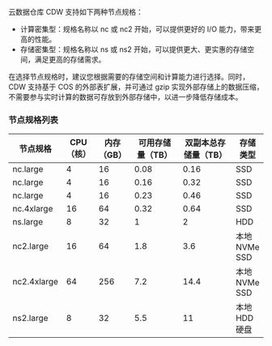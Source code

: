 云数据仓库 CDW 支持如下两种节点规格：
- 计算密集型：规格名称以 nc 或 nc2 开始，可以提供更好的 I/O 能力，带来更高的性能。
- 存储密集型：规格名称以 ns 或 ns2 开始，可以提供更大、更实惠的存储空间，满足更高的存储需求。

在选择节点规格时，建议您根据需要的存储空间和计算能力进行选择。同时，CDW 支持基于 COS 的外部表扩展，并可通过 gzip 实现外部存储上的数据压缩，不需要参与实时计算的数据可存放到外部存储中，以进一步降低存储成本。

### 节点规格列表

<table>
<thead>
<tr>
<th>节点规格</th>
<th>CPU（核）</th>
<th>内存（GB）</th>
<th width="145px">可用存储量（TB）</th>
<th width="175px">双副本总存储量（TB）</th>
<th>存储类型</th>
</tr>
</thead>
<tbody><tr>
<td>nc.large</td>
<td>4</td>
<td>16</td>
<td>0.08</td>
<td>0.16</td>
<td>SSD</td>
</tr>
<tr>
<td>nc.large</td>
<td>4</td>
<td>16</td>
<td>0.16</td>
<td>	0.32</td>
<td>SSD</td>
</tr>
<tr>
<td>nc.large</td>
<td>4</td>
<td>16</td>
<td>0.23</td>
<td>	0.46</td>
<td>SSD</td>
</tr>
<tr>
<td>nc.4xlarge</td>
<td>16</td>
<td>64</td>
<td>0.32</td>
<td>0.64</td>
<td>SSD</td>
</tr>
<tr>
<td>ns.large</td>
<td>8</td>
<td>32</td>
<td>1</td>
<td>2</td>
<td>HDD</td>
</tr>
<tr>
<td>nc2.large</td>
<td>16</td>
<td>64</td>
<td>1.8</td>
<td>3.6</td>
<td>本地 NVMe SSD</td>
</tr>
<tr>
<td>nc2.4xlarge</td>
<td>64</td>
<td>256</td>
<td>7.2</td>
<td>14.4</td>
<td>本地 NVMe SSD</td>
</tr>
<tr>
<td>ns2.large</td>
<td>8</td>
<td>32</td>
<td>5.5</td>
<td>	11</td>
<td>本地 HDD 硬盘</td>
</tr>
</tbody></table>

